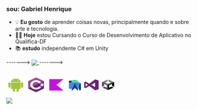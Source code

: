 ### sou: Gabriel Henrique

- 💡 **Eu gosto** de aprender coisas novas, principalmente quando e sobre arte e tecnologia.
- 👨‍💻 **Hoje** estou Cursando o Curso de Desenvolvimento de Aplicativo no Qualifica-DF
- 📚 **estudo** independente C# em Unity

------->
<a href="https://github.com/GabryelHenryque/github-readme-stats">
  <img align="center" src="https://github-readme-stats.vercel.app/api?username=GabrielHenrique&show_icons=false&theme=gotham" />
</a>
------->


<div style="display: inline_block"><br>

  <img align="center" alt="Math-android" height="40" width="50" src="https://github.com/devicons/devicon/blob/master/icons/android/android-original.svg">
  <img align="center" alt="Math-C#" height="40" width="50" src="https://github.com/devicons/devicon/blob/master/icons/csharp/csharp-original.svg">
  <img align="center" alt="Math-Kotlin" height="40" width="50" src="https://github.com/devicons/devicon/blob/master/icons/kotlin/kotlin-plain.svg">
    
  <img align="center" alt="Math-android Studio" height="30" width="40" src="https://github.com/devicons/devicon/blob/master/icons/androidstudio/androidstudio-original.svg">
  <img align="center" alt="Math-VisualStudion" height="30" width="40" src="https://github.com/devicons/devicon/blob/master/icons/visualstudio/visualstudio-plain.svg">
  <img align="center" alt="Math-Unity" height="30" width="40" src="https://github.com/devicons/devicon/blob/master/icons/unity/unity-original.svg">

  </div>

<a href = "mailto:ghncontato@gmail.com"><img src="https://img.shields.io/badge/-Gmail-%23333?style=for-the-badge&logo=gmail&logoColor=white" target="_blank"></a>
